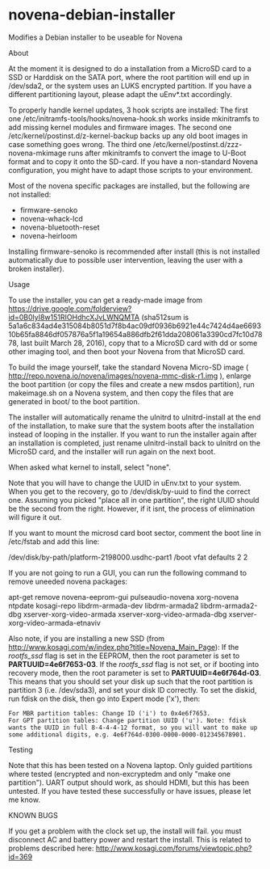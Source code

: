 # novena-debian-installer
Modifies a Debian installer to be useable for Novena

About

At the moment it is designed to do a installation from a MicroSD card to a SSD or Harddisk on the SATA port, where the root partition will end up in /dev/sda2, or the system uses an LUKS encrypted partition.
If you have a different partitioning layout, please adapt the uEnv*.txt accordingly.

To properly handle kernel updates, 3 hook scripts are installed:
The first one /etc/initramfs-tools/hooks/novena-hook.sh works inside mkinitramfs to add missing kernel modules and firmware images. The second one /etc/kernel/postinst.d/z-kernel-backup backs up any old boot images in case something goes wrong. The third one /etc/kernel/postinst.d/zzz-novena-mkimage runs after mkinitramfs to convert the image to U-Boot format and to copy it onto the SD-card. If you have a non-standard Novena configuration, you might have to adapt those scripts to your environment.

Most of the novena specific packages are installed, but the following are not installed:

 - firmware-senoko
 - novena-whack-lcd
 - novena-bluetooth-reset
 - novena-heirloom

Installing firmware-senoko is recommended after install (this is not installed automatically due to possible user intervention, leaving the user with a broken installer).

Usage

To use the installer, you can get a ready-made image from https://drive.google.com/folderview?id=0B0lyI8w151RIOHdhcXJvLWNQMTA (sha512sum is 5a1a6c834ad4e315084b8051d7f8b4ac09df0936b6921e44c7424d4ae669310b65fa8846df057876a5f1a19654a886dfb2f61dda208061a3390cd7fc10d7878, last built March 28, 2016), copy that to a MicroSD card with dd or some other imaging tool, and then boot your Novena from that MicroSD card.

To build the image yourself, take the standard Novena Micro-SD image ( http://repo.novena.io/novena/images/novena-mmc-disk-r1.img ), enlarge the boot partition (or copy the files and create a new msdos partition), run makeimage.sh on a Novena system, and then copy the files that are generated in boot/ to the boot partition.

The installer will automatically rename the uInitrd to uInitrd-install at the end of the installation, to make sure that the system boots after the installation instead of looping in the installer.
If you want to run the installer again after an installation is completed, just rename uInitrd-install back to uInitrd on the MicroSD card, and the installer will run again on the next boot.

When asked what kernel to install, select "none".

Note that you will have to change the UUID in uEnv.txt to your system. When you get to the recovery, go to /dev/disk/by-uuid to find the correct one. Assuming you picked "place all in one partition", the right UUID should be the second from the right. However, if it isnt, the process of elimination will figure it out.

If you want to mount the microsd card boot sector, comment the boot line in /etc/fstab and add this line:

  /dev/disk/by-path/platform-2198000.usdhc-part1        /boot        vfat    defaults        2    2
 
If you are not going to run a GUI, you can run the following command to remove uneeded novena packages:

  apt-get remove novena-eeprom-gui pulseaudio-novena xorg-novena ntpdate kosagi-repo libdrm-armada-dev libdrm-armada2 libdrm-armada2-dbg xserver-xorg-video-armada xserver-xorg-video-armada-dbg xserver-xorg-video-armada-etnaviv

Also note, if you are installing a new SSD (from http://www.kosagi.com/w/index.php?title=Novena_Main_Page):
If the *rootfs_ssd* flag is set in the EEPROM, then the root parameter is set to **PARTUUID=4e6f7653-03**. If the *rootfs_ssd* flag is not set, or if booting into recovery mode, then the root parameter is set to **PARTUUID=4e6f764d-03**. This means that you should set your disk up such that the root partition is partition 3 (i.e. /dev/sda3), and set your disk ID correctly. To set the diskid, run fdisk on the disk, then go into Expert mode ('x'), then:

    For MBR partition tables: Change ID ('i') to 0x4e6f7653.
    For GPT partition tables: Change partition UUID ('u'). Note: fdisk wants the UUID in full 8-4-4-4-12 format, so you will want to make up some additional digits, e.g. 4e6f764d-0300-0000-0000-012345678901.

Testing

Note that this has been tested on a Novena laptop. Only guided partitions where tested (encrypted and non-excryptedm and only "make one partition"). UART output should work, as should HDMI, but this has been untested. If you have tested these successfully or have issues, please let me know.

KNOWN BUGS

If you get a problem with the clock set up, the install will fail. you must disconnect AC and battery power and restart the install. This is related to problems described here: http://www.kosagi.com/forums/viewtopic.php?id=369
